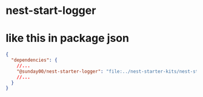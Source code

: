# nest-start-logger

# like this in package json
```json
{
  "dependencies": {
    //...
    "@sunday00/nest-starter-logger": "file:../nest-starter-kits/nest-starter-logger",
    //...
  }
}
```

